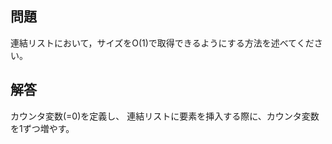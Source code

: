 <script>
window.MathJax = {tex: {inlineMath: [['$', '$'] ],displayMath: [ ['$$','$$'], ["\\[","\\]"] ],autoload: {color: [],colorv2: ['color']},packages: {'[+]': ['noerrors']}},options: {ignoreHtmlClass: 'tex2jax_ignore',processHtmlClass: 'tex2jax_process'},loader: {load: ['input/asciimath', '[tex]/noerrors']}};
</script>
<script src="https://cdn.jsdelivr.net/npm/mathjax@3/es5/tex-mml-chtml.js" id="MathJax-script">
</script>

## 問題
連結リストにおいて，サイズをO(1)で取得できるようにする方法を述べてください。

## 解答
カウンタ変数(=0)を定義し、
連結リストに要素を挿入する際に、カウンタ変数を1ずつ増やす。